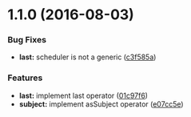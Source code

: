 <a name="1.1.0"></a>
# 1.1.0 (2016-08-03)


### Bug Fixes

* **last:** scheduler is not a generic ([c3f585a](https://github.com/TylorS/tempest/commit/c3f585a))


### Features

* **last:** implement last operator ([01c97f6](https://github.com/TylorS/tempest/commit/01c97f6))
* **subject:** implement asSubject operator ([e07cc5e](https://github.com/TylorS/tempest/commit/e07cc5e))



